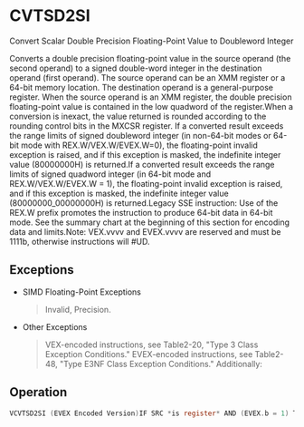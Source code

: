 # CVTSD2SI

Convert Scalar Double Precision Floating-Point Value to Doubleword Integer

Converts a double precision floating-point value in the source operand (the second operand) to a signed double-word integer in the destination operand (first operand).
The source operand can be an XMM register or a 64-bit memory location.
The destination operand is a general-purpose register.
When the source operand is an XMM register, the double precision floating-point value is contained in the low quadword of the register.When a conversion is inexact, the value returned is rounded according to the rounding control bits in the MXCSR register.
If a converted result exceeds the range limits of signed doubleword integer (in non-64-bit modes or 64-bit mode with REX.W/VEX.W/EVEX.W=0), the floating-point invalid exception is raised, and if this exception is masked, the indefinite integer value (80000000H) is returned.If a converted result exceeds the range limits of signed quadword integer (in 64-bit mode and REX.W/VEX.W/EVEX.W = 1), the floating-point invalid exception is raised, and if this exception is masked, the indefinite integer value (80000000_00000000H) is returned.Legacy SSE instruction: Use of the REX.W prefix promotes the instruction to produce 64-bit data in 64-bit mode.
See the summary chart at the beginning of this section for encoding data and limits.Note: VEX.vvvv and EVEX.vvvv are reserved and must be 1111b, otherwise instructions will #UD.

## Exceptions

- SIMD Floating-Point Exceptions
  > Invalid, Precision.
- Other Exceptions
  > VEX-encoded instructions, see Table2-20, "Type 3 Class Exception Conditions."
  > EVEX-encoded instructions, see Table2-48, "Type E3NF Class Exception Conditions."
  > Additionally:

## Operation

```C
VCVTSD2SI (EVEX Encoded Version)IF SRC *is register* AND (EVEX.b = 1) THENSET_ROUNDING_MODE_FOR_THIS_INSTRUCTION(EVEX.RC);ELSE SET_ROUNDING_MODE_FOR_THIS_INSTRUCTION(MXCSR.RC);FI;IF 64-Bit Mode and OperandSize = 64THENDEST[63:0] := Convert_Double_Precision_Floating_Point_To_Integer(SRC[63:0]);ELSEDEST[31:0] := Convert_Double_Precision_Floating_Point_To_Integer(SRC[63:0]);FI(V)CVTSD2SI IF 64-Bit Mode and OperandSize = 64THENDEST[63:0] := Convert_Double_Precision_Floating_Point_To_Integer(SRC[63:0]);ELSEDEST[31:0] := Convert_Double_Precision_Floating_Point_To_Integer(SRC[63:0]);FI;Intel C/C++ Compiler Intrinsic EquivalentVCVTSD2SI int _mm_cvtsd_i32(__m128d);VCVTSD2SI int _mm_cvt_roundsd_i32(__m128d, int r);VCVTSD2SI __int64 _mm_cvtsd_i64(__m128d);VCVTSD2SI __int64 _mm_cvt_roundsd_i64(__m128d, int r);CVTSD2SI __int64 _mm_cvtsd_si64(__m128d);CVTSD2SI int _mm_cvtsd_si32(__m128d a)
```

